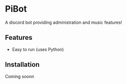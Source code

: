 # PiBot

A discord bot providing administration and music features!

## Features
* Easy to run (uses Python)

## Installation
Coming soonn
